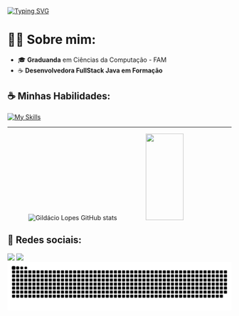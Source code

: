 [![Typing SVG](https://readme-typing-svg.demolab.com?font=Fira+Code&duration=4000&pause=500&width=435&lines=Olá!+%F0%9F%91%8B;Sou+a+Tchê!+%F0%9F%98%81;Sou+Desenvolvedora+FullStack+Java)](https://git.io/typing-svg)

<h1>👩‍💻 Sobre mim: </h1>

- 🎓 <strong>Graduanda</strong> em Ciências da Computação - FAM
- ☕ <strong>Desenvolvedora FullStack Java em Formação</strong>

<h2>☕ Minhas Habilidades: </h2>

<div align="left">
  
  [![My Skills](https://skillicons.dev/icons?i=java,html,css,js,nodejs,mysql,git,figma,eclipse,idea,vscode)](https://skillicons.dev)
  
</div>

<hr>

<div align="center">  
  <img width="49%" height="195px" src="https://github-readme-stats.vercel.app/api?username=alexcheherica&show_icons=true&count_private=true&hide_border=true&title_color=B253FF&icon_color=B253FF&text_color=c9d1d9&bg_color=0d1117" alt="Gildácio Lopes GitHub stats" /> 
  <img width="41%" height="195px" src="https://github-readme-stats.vercel.app/api/top-langs/?username=alexcheherica&layout=compact&hide_border=true&title_color=B253FF&text_color=c9d1d9&bg_color=0d1117" />
</div>

<div>
  
  <h2>📱 Redes sociais: </h2>
  <a href="https://www.linkedin.com/in/alexcheherica" target="_blank"><img src="https://img.shields.io/badge/-LinkedIn-%230077B5?style=for-the-badge&logo=devbox&logoColor=white" target="_blank"></a>
  <a href = "mailto:alexcheherica@gmail.com"><img src="https://img.shields.io/badge/-Gmail-%23333?style=for-the-badge&logo=gmail&logoColor=white" target="_blank"></a>
 
</div>

<div align="center">
  <picture>
    <source media="(prefers-color-scheme: dark)" srcset="https://raw.githubusercontent.com/alexcheherica/alexcheherica/output/github-contribution-grid-snake-dark.svg" />
    <img alt="github contribution snake" src="https://raw.githubusercontent.com/alexcheherica/alexcheherica/output/github-contribution-grid-snake.svg" />
  </picture>
</div>
    
    
